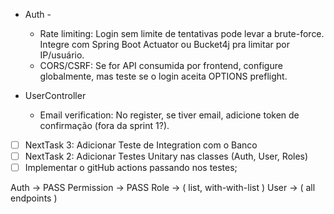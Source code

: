 
- Auth - 
  - Rate limiting: Login sem limite de tentativas pode levar a brute-force. Integre com Spring Boot Actuator ou Bucket4j pra limitar por IP/usuário.
  - CORS/CSRF: Se for API consumida por frontend, configure globalmente, mas teste se o login aceita OPTIONS preflight.

- UserController
  - Email verification: No register, se tiver email, adicione token de confirmação (fora da sprint 1?).

- [ ] NextTask 3: Adicionar Teste de Integration com o Banco
- [ ] NextTask 2: Adicionar Testes Unitary nas classes (Auth, User, Roles)
- [ ] Implementar o gitHub actions passando nos testes;

Auth -> PASS
Permission -> PASS
Role -> ( list, with-with-list )
User -> ( all endpoints )